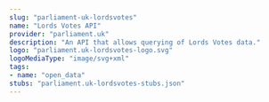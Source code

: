 ```yaml
---
slug: "parliament-uk-lordsvotes"
name: "Lords Votes API"
provider: "parliament.uk"
description: "An API that allows querying of Lords Votes data."
logo: "parliament.uk-lordsvotes-logo.svg"
logoMediaType: "image/svg+xml"
tags:
- name: "open_data"
stubs: "parliament.uk-lordsvotes-stubs.json"
---
```

